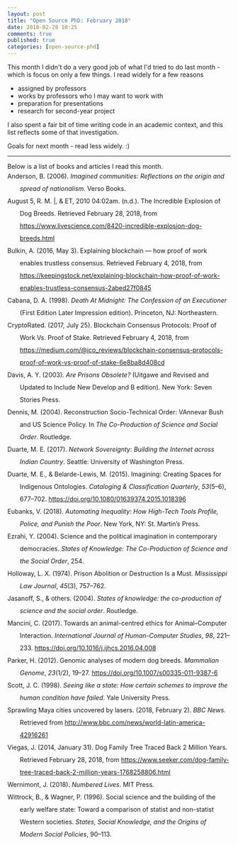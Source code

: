 ```yaml
---
layout: post
title: "Open Source PhD: February 2018"
date: 2018-02-28 10:25
comments: true
published: true
categories: [open-source-phd]
---
```


This month I didn't do a very good job of what I'd tried to do last month - which is focus on only a few things.  I read widely for a few reasons
- assigned by professors
- works by professors who I may want to work with
- preparation for presentations
- research for second-year project

I also spent a fair bit of time writing code in an academic context, and this list reflects some of that investigation.

Goals for next month - read less widely. :)   

<hr>
Below is a list of books and articles I read this month.

<div class="csl-bib-body" style="line-height: 2; margin-left: 2em; text-indent:-2em;">
  <div class="csl-entry">Anderson, B. (2006). <i>Imagined communities: Reflections on the origin and spread of nationalism</i>. Verso Books.</div>
  <span class="Z3988" title="url_ver=Z39.88-2004&amp;ctx_ver=Z39.88-2004&amp;rfr_id=info%3Asid%2Fzotero.org%3A2&amp;rft_val_fmt=info%3Aofi%2Ffmt%3Akev%3Amtx%3Abook&amp;rft.genre=book&amp;rft.btitle=Imagined%20communities%3A%20Reflections%20on%20the%20origin%20and%20spread%20of%20nationalism&amp;rft.publisher=Verso%20Books&amp;rft.aufirst=Benedict&amp;rft.aulast=Anderson&amp;rft.au=Benedict%20Anderson&amp;rft.date=2006"></span>
  <div class="csl-entry">August 5, R. M. |, &amp; ET, 2010 04:02am. (n.d.). The Incredible Explosion of Dog Breeds. Retrieved February 28, 2018, from <a href="https://www.livescience.com/8420-incredible-explosion-dog-breeds.html">https://www.livescience.com/8420-incredible-explosion-dog-breeds.html</a></div>
  <span class="Z3988" title="url_ver=Z39.88-2004&amp;ctx_ver=Z39.88-2004&amp;rfr_id=info%3Asid%2Fzotero.org%3A2&amp;rft_val_fmt=info%3Aofi%2Ffmt%3Akev%3Amtx%3Adc&amp;rft.type=webpage&amp;rft.title=The%20Incredible%20Explosion%20of%20Dog%20Breeds&amp;rft.description=From%20a%20teacup-size%20Chihuahua%20to%20a%20Great%20Dane%2C%20there%20is%20an%20incredible%20amount%20of%20variety%20in%20dog%20breeds.&amp;rft.identifier=https%3A%2F%2Fwww.livescience.com%2F8420-incredible-explosion-dog-breeds.html&amp;rft.aufirst=Remy%20Melina%20%7C&amp;rft.aulast=August%205&amp;rft.au=Remy%20Melina%20%7C%20August%205&amp;rft.au=2010%2004%3A02am%20ET"></span>
  <div class="csl-entry">Bulkin, A. (2016, May 3). Explaining blockchain — how proof of work enables trustless consensus. Retrieved February 4, 2018, from <a href="https://keepingstock.net/explaining-blockchain-how-proof-of-work-enables-trustless-consensus-2abed27f0845">https://keepingstock.net/explaining-blockchain-how-proof-of-work-enables-trustless-consensus-2abed27f0845</a></div>
  <span class="Z3988" title="url_ver=Z39.88-2004&amp;ctx_ver=Z39.88-2004&amp;rfr_id=info%3Asid%2Fzotero.org%3A2&amp;rft_val_fmt=info%3Aofi%2Ffmt%3Akev%3Amtx%3Adc&amp;rft.type=webpage&amp;rft.title=Explaining%20blockchain%20%E2%80%94%20how%20proof%20of%20work%20enables%20trustless%20consensus&amp;rft.description=Blockchain%20technology%2C%20of%20which%20Bitcoin%20is%20an%20example%2C%20can%20be%20quite%20hard%20to%20understand.%20Mainly%20this%20is%20because%20core%20concepts%20tend%20to%20get%E2%80%A6&amp;rft.identifier=https%3A%2F%2Fkeepingstock.net%2Fexplaining-blockchain-how-proof-of-work-enables-trustless-consensus-2abed27f0845&amp;rft.aufirst=Aleksandr&amp;rft.aulast=Bulkin&amp;rft.au=Aleksandr%20Bulkin&amp;rft.date=2016-05-03"></span>
  <div class="csl-entry">Cabana, D. A. (1998). <i>Death At Midnight: The Confession of an Executioner</i> (First Edition Later Impression edition). Princeton, NJ: Northeastern.</div>
  <span class="Z3988" title="url_ver=Z39.88-2004&amp;ctx_ver=Z39.88-2004&amp;rfr_id=info%3Asid%2Fzotero.org%3A2&amp;rft_id=urn%3Aisbn%3A978-1-55553-356-4&amp;rft_val_fmt=info%3Aofi%2Ffmt%3Akev%3Amtx%3Abook&amp;rft.genre=book&amp;rft.btitle=Death%20At%20Midnight%3A%20The%20Confession%20of%20an%20Executioner&amp;rft.place=Princeton%2C%20NJ&amp;rft.publisher=Northeastern&amp;rft.edition=First%20Edition%20Later%20Impression%20edition&amp;rft.aufirst=Donald%20A.&amp;rft.aulast=Cabana&amp;rft.au=Donald%20A.%20Cabana&amp;rft.date=1998-05-07&amp;rft.tpages=216&amp;rft.isbn=978-1-55553-356-4&amp;rft.language=English"></span>
  <div class="csl-entry">CryptoRated. (2017, July 25). Blockchain Consensus Protocols: Proof of Work Vs. Proof of Stake. Retrieved February 4, 2018, from <a href="https://medium.com/@ico_reviews/blockchain-consensus-protocols-proof-of-work-vs-proof-of-stake-6e8ba8d408cd">https://medium.com/@ico_reviews/blockchain-consensus-protocols-proof-of-work-vs-proof-of-stake-6e8ba8d408cd</a></div>
  <span class="Z3988" title="url_ver=Z39.88-2004&amp;ctx_ver=Z39.88-2004&amp;rfr_id=info%3Asid%2Fzotero.org%3A2&amp;rft_val_fmt=info%3Aofi%2Ffmt%3Akev%3Amtx%3Adc&amp;rft.type=blogPost&amp;rft.title=Blockchain%20Consensus%20Protocols%3A%20Proof%20of%20Work%20Vs.%20Proof%20of%20Stake&amp;rft.description=A%20blockchain%20needs%20to%20have%20a%20distributed%20and%20trustless%20consensus%20system.%20This%20means%20that%20if%20you%20want%20to%20send%20or%20receive%20money%20from%20someone%E2%80%A6&amp;rft.identifier=https%3A%2F%2Fmedium.com%2F%40ico_reviews%2Fblockchain-consensus-protocols-proof-of-work-vs-proof-of-stake-6e8ba8d408cd&amp;rft.aulast=CryptoRated&amp;rft.au=CryptoRated&amp;rft.date=2017-07-25"></span>
  <div class="csl-entry">Davis, A. Y. (2003). <i>Are Prisons Obsolete?</i> (Uitgawe and Revised and Updated to Include New Develop and B edition). New York: Seven Stories Press.</div>
  <span class="Z3988" title="url_ver=Z39.88-2004&amp;ctx_ver=Z39.88-2004&amp;rfr_id=info%3Asid%2Fzotero.org%3A2&amp;rft_id=urn%3Aisbn%3A978-1-58322-581-3&amp;rft_val_fmt=info%3Aofi%2Ffmt%3Akev%3Amtx%3Abook&amp;rft.genre=book&amp;rft.btitle=Are%20Prisons%20Obsolete%3F&amp;rft.place=New%20York&amp;rft.publisher=Seven%20Stories%20Press&amp;rft.edition=Uitgawe%20and%20Revised%20and%20Updated%20to%20Include%20New%20Develop%20and%20B%20edition&amp;rft.aufirst=Angela%20Y.&amp;rft.aulast=Davis&amp;rft.au=Angela%20Y.%20Davis&amp;rft.date=2003-04&amp;rft.tpages=128&amp;rft.isbn=978-1-58322-581-3&amp;rft.language=English"></span>
  <div class="csl-entry">Dennis, M. (2004). Reconstruction Socio-Technical Order: VAnnevar Bush and US Science Policy. In <i>The Co-Production of Science and Social Order</i>. Routledge.</div>
  <span class="Z3988" title="url_ver=Z39.88-2004&amp;ctx_ver=Z39.88-2004&amp;rfr_id=info%3Asid%2Fzotero.org%3A2&amp;rft_val_fmt=info%3Aofi%2Ffmt%3Akev%3Amtx%3Abook&amp;rft.genre=bookitem&amp;rft.atitle=Reconstruction%20Socio-Technical%20Order%3A%20VAnnevar%20Bush%20and%20US%20Science%20Policy&amp;rft.publisher=Routledge&amp;rft.aufirst=Michael&amp;rft.aulast=Dennis&amp;rft.au=Michael%20Dennis&amp;rft.date=2004"></span>
  <div class="csl-entry">Duarte, M. E. (2017). <i>Network Sovereignty: Building the Internet across Indian Country</i>. Seattle: University of Washington Press.</div>
  <span class="Z3988" title="url_ver=Z39.88-2004&amp;ctx_ver=Z39.88-2004&amp;rfr_id=info%3Asid%2Fzotero.org%3A2&amp;rft_id=urn%3Aisbn%3A978-0-295-74182-6&amp;rft_val_fmt=info%3Aofi%2Ffmt%3Akev%3Amtx%3Abook&amp;rft.genre=book&amp;rft.btitle=Network%20Sovereignty%3A%20Building%20the%20Internet%20across%20Indian%20Country&amp;rft.place=Seattle&amp;rft.publisher=University%20of%20Washington%20Press&amp;rft.aufirst=Marisa%20Elena&amp;rft.aulast=Duarte&amp;rft.au=Marisa%20Elena%20Duarte&amp;rft.date=2017-06-08&amp;rft.tpages=192&amp;rft.isbn=978-0-295-74182-6&amp;rft.language=English"></span>
  <div class="csl-entry">Duarte, M. E., &amp; Belarde-Lewis, M. (2015). Imagining: Creating Spaces for Indigenous Ontologies. <i>Cataloging &amp; Classification Quarterly</i>, <i>53</i>(5–6), 677–702. <a href="https://doi.org/10.1080/01639374.2015.1018396">https://doi.org/10.1080/01639374.2015.1018396</a></div>
  <span class="Z3988" title="url_ver=Z39.88-2004&amp;ctx_ver=Z39.88-2004&amp;rfr_id=info%3Asid%2Fzotero.org%3A2&amp;rft_id=info%3Adoi%2F10.1080%2F01639374.2015.1018396&amp;rft_val_fmt=info%3Aofi%2Ffmt%3Akev%3Amtx%3Ajournal&amp;rft.genre=article&amp;rft.atitle=Imagining%3A%20Creating%20Spaces%20for%20Indigenous%20Ontologies&amp;rft.jtitle=Cataloging%20%26%20Classification%20Quarterly&amp;rft.volume=53&amp;rft.issue=5-6&amp;rft.aufirst=Marisa%20Elena&amp;rft.aulast=Duarte&amp;rft.au=Marisa%20Elena%20Duarte&amp;rft.au=Miranda%20Belarde-Lewis&amp;rft.date=2015-07-04&amp;rft.pages=677-702&amp;rft.spage=677&amp;rft.epage=702&amp;rft.issn=0163-9374%2C%201544-4554&amp;rft.language=en"></span>
  <div class="csl-entry">Eubanks, V. (2018). <i>Automating Inequality: How High-Tech Tools Profile, Police, and Punish the Poor</i>. New York, NY: St. Martin’s Press.</div>
  <span class="Z3988" title="url_ver=Z39.88-2004&amp;ctx_ver=Z39.88-2004&amp;rfr_id=info%3Asid%2Fzotero.org%3A2&amp;rft_id=urn%3Aisbn%3A978-1-250-07431-7&amp;rft_val_fmt=info%3Aofi%2Ffmt%3Akev%3Amtx%3Abook&amp;rft.genre=book&amp;rft.btitle=Automating%20Inequality%3A%20How%20High-Tech%20Tools%20Profile%2C%20Police%2C%20and%20Punish%20the%20Poor&amp;rft.place=New%20York%2C%20NY&amp;rft.publisher=St.%20Martin's%20Press&amp;rft.aufirst=Virginia&amp;rft.aulast=Eubanks&amp;rft.au=Virginia%20Eubanks&amp;rft.date=2018-01-23&amp;rft.tpages=272&amp;rft.isbn=978-1-250-07431-7&amp;rft.language=English"></span>
  <div class="csl-entry">Ezrahi, Y. (2004). Science and the political imagination in contemporary democracies. <i>States of Knowledge: The Co-Production of Science and the Social Order</i>, 254.</div>
  <span class="Z3988" title="url_ver=Z39.88-2004&amp;ctx_ver=Z39.88-2004&amp;rfr_id=info%3Asid%2Fzotero.org%3A2&amp;rft_val_fmt=info%3Aofi%2Ffmt%3Akev%3Amtx%3Ajournal&amp;rft.genre=article&amp;rft.atitle=Science%20and%20the%20political%20imagination%20in%20contemporary%20democracies&amp;rft.jtitle=States%20of%20knowledge%3A%20The%20co-production%20of%20science%20and%20the%20social%20order&amp;rft.aufirst=Yaron&amp;rft.aulast=Ezrahi&amp;rft.au=Yaron%20Ezrahi&amp;rft.date=2004&amp;rft.pages=254"></span>
  <div class="csl-entry">Holloway, L. X. (1974). Prison Abolition or Destruction Is a Must. <i>Mississippi Law Journal</i>, <i>45</i>(3), 757–762.</div>
  <span class="Z3988" title="url_ver=Z39.88-2004&amp;ctx_ver=Z39.88-2004&amp;rfr_id=info%3Asid%2Fzotero.org%3A2&amp;rft_val_fmt=info%3Aofi%2Ffmt%3Akev%3Amtx%3Ajournal&amp;rft.genre=article&amp;rft.atitle=Prison%20Abolition%20or%20Destruction%20Is%20a%20Must&amp;rft.jtitle=Mississippi%20Law%20Journal&amp;rft.stitle=Miss.%20L.J.&amp;rft.volume=45&amp;rft.issue=3&amp;rft.aufirst=Louis%20X.&amp;rft.aulast=Holloway&amp;rft.au=Louis%20X.%20Holloway&amp;rft.date=1974&amp;rft.pages=757-762&amp;rft.spage=757&amp;rft.epage=762&amp;rft.language=eng"></span>
  <div class="csl-entry">Jasanoff, S., &amp; others. (2004). <i>States of knowledge: the co-production of science and the social order</i>. Routledge.</div>
  <span class="Z3988" title="url_ver=Z39.88-2004&amp;ctx_ver=Z39.88-2004&amp;rfr_id=info%3Asid%2Fzotero.org%3A2&amp;rft_val_fmt=info%3Aofi%2Ffmt%3Akev%3Amtx%3Abook&amp;rft.genre=book&amp;rft.btitle=States%20of%20knowledge%3A%20the%20co-production%20of%20science%20and%20the%20social%20order&amp;rft.publisher=Routledge&amp;rft.aufirst=Sheila&amp;rft.aulast=Jasanoff&amp;rft.au=Sheila%20Jasanoff&amp;rft.au=undefined&amp;rft.date=2004"></span>
  <div class="csl-entry">Mancini, C. (2017). Towards an animal-centred ethics for Animal–Computer Interaction. <i>International Journal of Human-Computer Studies</i>, <i>98</i>, 221–233. <a href="https://doi.org/10.1016/j.ijhcs.2016.04.008">https://doi.org/10.1016/j.ijhcs.2016.04.008</a></div>
  <span class="Z3988" title="url_ver=Z39.88-2004&amp;ctx_ver=Z39.88-2004&amp;rfr_id=info%3Asid%2Fzotero.org%3A2&amp;rft_id=info%3Adoi%2F10.1016%2Fj.ijhcs.2016.04.008&amp;rft_val_fmt=info%3Aofi%2Ffmt%3Akev%3Amtx%3Ajournal&amp;rft.genre=article&amp;rft.atitle=Towards%20an%20animal-centred%20ethics%20for%20Animal%E2%80%93Computer%20Interaction&amp;rft.jtitle=International%20Journal%20of%20Human-Computer%20Studies&amp;rft.stitle=International%20Journal%20of%20Human-Computer%20Studies&amp;rft.volume=98&amp;rft.aufirst=Clara&amp;rft.aulast=Mancini&amp;rft.au=Clara%20Mancini&amp;rft.date=2017-02-01&amp;rft.pages=221-233&amp;rft.spage=221&amp;rft.epage=233&amp;rft.issn=1071-5819"></span>
  <div class="csl-entry">Parker, H. (2012). Genomic analyses of modern dog breeds. <i>Mammalian Genome</i>, <i>23</i>(1/2), 19–27. <a href="https://doi.org/10.1007/s00335-011-9387-6">https://doi.org/10.1007/s00335-011-9387-6</a></div>
  <span class="Z3988" title="url_ver=Z39.88-2004&amp;ctx_ver=Z39.88-2004&amp;rfr_id=info%3Asid%2Fzotero.org%3A2&amp;rft_id=info%3Adoi%2F10.1007%2Fs00335-011-9387-6&amp;rft_val_fmt=info%3Aofi%2Ffmt%3Akev%3Amtx%3Ajournal&amp;rft.genre=article&amp;rft.atitle=Genomic%20analyses%20of%20modern%20dog%20breeds&amp;rft.jtitle=Mammalian%20Genome&amp;rft.stitle=Mammalian%20Genome&amp;rft.volume=23&amp;rft.issue=1%2F2&amp;rft.aufirst=Heidi&amp;rft.aulast=Parker&amp;rft.au=Heidi%20Parker&amp;rft.date=2012-02&amp;rft.pages=19-27&amp;rft.spage=19&amp;rft.epage=27&amp;rft.issn=09388990"></span>
  <div class="csl-entry">Scott, J. C. (1998). <i>Seeing like a state: How certain schemes to improve the human condition have failed</i>. Yale University Press.</div>
  <span class="Z3988" title="url_ver=Z39.88-2004&amp;ctx_ver=Z39.88-2004&amp;rfr_id=info%3Asid%2Fzotero.org%3A2&amp;rft_val_fmt=info%3Aofi%2Ffmt%3Akev%3Amtx%3Abook&amp;rft.genre=book&amp;rft.btitle=Seeing%20like%20a%20state%3A%20How%20certain%20schemes%20to%20improve%20the%20human%20condition%20have%20failed&amp;rft.publisher=Yale%20University%20Press&amp;rft.aufirst=James%20C&amp;rft.aulast=Scott&amp;rft.au=James%20C%20Scott&amp;rft.date=1998"></span>
  <div class="csl-entry">Sprawling Maya cities uncovered by lasers. (2018, February 2). <i>BBC News</i>. Retrieved from <a href="http://www.bbc.com/news/world-latin-america-42916261">http://www.bbc.com/news/world-latin-america-42916261</a></div>
  <span class="Z3988" title="url_ver=Z39.88-2004&amp;ctx_ver=Z39.88-2004&amp;rfr_id=info%3Asid%2Fzotero.org%3A2&amp;rft_val_fmt=info%3Aofi%2Ffmt%3Akev%3Amtx%3Adc&amp;rft.type=newspaperArticle&amp;rft.title=Sprawling%20Maya%20cities%20uncovered%20by%20lasers&amp;rft.source=BBC%20News&amp;rft.description=Latest%20technology%20reveals%20a%20network%20of%20more%20than%2060%2C000%20structures%20under%20Guatemala's%20jungle.&amp;rft.identifier=http%3A%2F%2Fwww.bbc.com%2Fnews%2Fworld-latin-america-42916261&amp;rft.date=2018-02-02&amp;rft.language=en-GB"></span>
  <div class="csl-entry">Viegas, J. (2014, January 31). Dog Family Tree Traced Back 2 Million Years. Retrieved February 28, 2018, from <a href="https://www.seeker.com/dog-family-tree-traced-back-2-million-years-1768258806.html">https://www.seeker.com/dog-family-tree-traced-back-2-million-years-1768258806.html</a></div>
  <span class="Z3988" title="url_ver=Z39.88-2004&amp;ctx_ver=Z39.88-2004&amp;rfr_id=info%3Asid%2Fzotero.org%3A2&amp;rft_val_fmt=info%3Aofi%2Ffmt%3Akev%3Amtx%3Adc&amp;rft.type=webpage&amp;rft.title=Dog%20Family%20Tree%20Traced%20Back%202%20Million%20Years&amp;rft.description=Fossils%20for%20a%20scrappy%2C%20Italian%20canine%20that%20lived%202%20million%20years%20ago%20are%20helping%20researchers%20to%20better%20understand%20the%20evolution%20of%20wolves...&amp;rft.identifier=https%3A%2F%2Fwww.seeker.com%2Fdog-family-tree-traced-back-2-million-years-1768258806.html&amp;rft.aufirst=Jen&amp;rft.aulast=Viegas&amp;rft.au=Jen%20Viegas&amp;rft.date=2014-01-31"></span>
  <div class="csl-entry">Wernimont, J. (2018). <i>Numbered Lives</i>. MIT Press.</div>
  <span class="Z3988" title="url_ver=Z39.88-2004&amp;ctx_ver=Z39.88-2004&amp;rfr_id=info%3Asid%2Fzotero.org%3A2&amp;rft_val_fmt=info%3Aofi%2Ffmt%3Akev%3Amtx%3Abook&amp;rft.genre=book&amp;rft.btitle=Numbered%20Lives&amp;rft.publisher=MIT%20Press&amp;rft.aufirst=Jacqueline&amp;rft.aulast=Wernimont&amp;rft.au=Jacqueline%20Wernimont&amp;rft.date=2018"></span>
  <div class="csl-entry">Wittrock, B., &amp; Wagner, P. (1996). Social science and the building of the early welfare state: Toward a comparison of statist and non-statist Western societies. <i>States, Social Knowledge, and the Origins of Modern Social Policies</i>, 90–113.</div>
  <span class="Z3988" title="url_ver=Z39.88-2004&amp;ctx_ver=Z39.88-2004&amp;rfr_id=info%3Asid%2Fzotero.org%3A2&amp;rft_val_fmt=info%3Aofi%2Ffmt%3Akev%3Amtx%3Ajournal&amp;rft.genre=article&amp;rft.atitle=Social%20science%20and%20the%20building%20of%20the%20early%20welfare%20state%3A%20Toward%20a%20comparison%20of%20statist%20and%20non-statist%20Western%20societies&amp;rft.jtitle=States%2C%20social%20knowledge%2C%20and%20the%20origins%20of%20modern%20social%20policies&amp;rft.aufirst=Bj%C3%B6rn&amp;rft.aulast=Wittrock&amp;rft.au=Bj%C3%B6rn%20Wittrock&amp;rft.au=Peter%20Wagner&amp;rft.date=1996&amp;rft.pages=90%E2%80%93113"></span>
</div>
